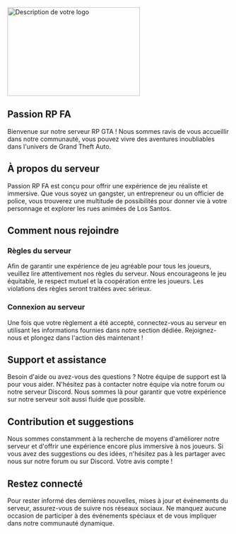 
<img src="https://spimods.github.io/WebsitePassionRPFA/img/logo.png" alt="Description de votre logo" style="width:300px; height:200px;">




## Passion RP FA
Bienvenue sur notre serveur RP GTA ! Nous sommes ravis de vous accueillir dans notre communauté, vous pouvez vivre des aventures inoubliables dans l'univers de Grand Theft Auto.

## À propos du serveur

Passion RP FA est conçu pour offrir une expérience de jeu réaliste et immersive. Que vous soyez un gangster, un entrepreneur ou un officier de police, vous trouverez une multitude de possibilités pour donner vie à votre personnage et explorer les rues animées de Los Santos.

## Comment nous rejoindre

### Règles du serveur

Afin de garantir une expérience de jeu agréable pour tous les joueurs, veuillez lire attentivement nos règles du serveur. Nous encourageons le jeu équitable, le respect mutuel et la coopération entre les joueurs. Les violations des règles seront traitées avec sérieux.

### Connexion au serveur 

Une fois que votre règlement a été accepté, connectez-vous au serveur en utilisant les informations fournies dans notre section dédiée. Rejoignez-nous et plongez dans l'action dès maintenant !

## Support et assistance

Besoin d'aide ou avez-vous des questions ? Notre équipe de support est là pour vous aider. N'hésitez pas à contacter notre équipe via notre forum ou notre serveur Discord. Nous sommes là pour garantir que votre expérience sur notre serveur soit aussi fluide que possible.

## Contribution et suggestions

Nous sommes constamment à la recherche de moyens d'améliorer notre serveur et d'offrir une expérience encore plus immersive à nos joueurs. Si vous avez des suggestions ou des idées, n'hésitez pas à les partager avec nous sur notre forum ou sur Discord. Votre avis compte !

## Restez connecté

Pour rester informé des dernières nouvelles, mises à jour et événements du serveur, assurez-vous de suivre nos réseaux sociaux. Ne manquez aucune occasion de participer à des événements spéciaux et de vous impliquer dans notre communauté dynamique.
